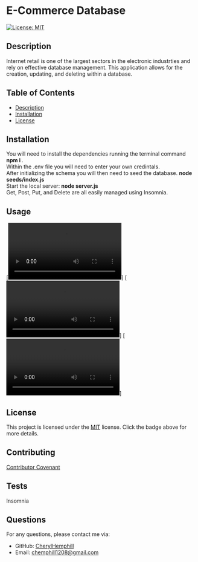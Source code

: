 
# E-Commerce Database

[![License: MIT](https://img.shields.io/badge/License-MIT-yellow.svg)](https://opensource.org/licenses/MIT)

## Description
Internet retail is one of the largest sectors in the electronic industrties and rely on effective database management. This application allows for the creation, updating, and deleting within a database.

## Table of Contents
* [Description](#description)
* [Installation](#installation)
* [License](#license)

## Installation
You will need to install the dependencies running the terminal command <strong> npm i </strong>. <br>Within the .env file you will need to enter your own credintals.<br> After initializing the schema you will then need to seed the database. <strong> node seeds/index.js </strong><br> Start the local server: <strong> node server.js </strong> <br> Get, Post, Put, and Delete are all easily managed using Insomnia.

## Usage

[![Demo Video](/images/categories.mp4)]
[![Demo Video](/images/Products.mp4)]
[![Demo Video](/images/tags.mp4)]


## License

This project is licensed under the [MIT](https://opensource.org/licenses/MIT) license. Click the badge above for more details.


## Contributing
[Contributor Covenant](https://www.contributor-covenant.org/)

## Tests
Insomnia

## Questions
For any questions, please contact me via:
* GitHub: [CherylHemphill](https://github.com/CherylHemphill)
* Email: chemphill1208@gmail.com